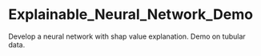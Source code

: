 # Explainable_Neural_Network_Demo
Develop a neural network with shap value explanation. Demo on tubular data.
